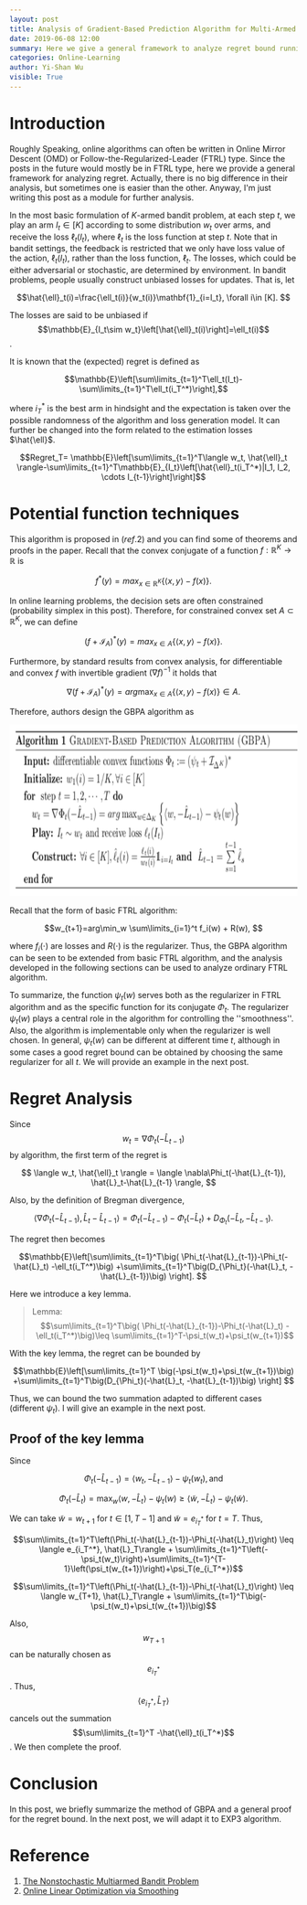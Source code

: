 ```yaml
---
layout: post
title: Analysis of Gradient-Based Prediction Algorithm for Multi-Armed Bandit Problems
date: 2019-06-08 12:00
summary: Here we give a general framework to analyze regret bound running with follow-the-regularized-leader type algorithms.
categories: Online-Learning
author: Yi-Shan Wu
visible: True
---
```


# Introduction

Roughly Speaking, online algorithms can often be written in Online Mirror Descent (OMD) or Follow-the-Regularized-Leader (FTRL) type. Since the posts in the future would mostly be in FTRL type, here we provide a general framework for analyzing regret. Actually, there is no big difference in their analysis, but sometimes one is easier than the other. Anyway, I'm just writing this post as a module for further analysis.

In the most basic formulation of $K$-armed bandit problem, at each step $t$, we play an arm $I_t\in [K]$ according to some distribution $w_t$ over arms, and receive the loss $\ell_t(I_t)$, where $\ell_t$ is the loss function at step $t$. Note that in bandit settings, the feedback is restricted that we only have loss value of the action, $\ell_t(I_t)$, rather than the loss function, $\ell_t$. The losses, which could be either adversarial or stochastic, are determined by environment. In bandit problems, people usually construct unbiased losses for updates. That is, let 

$$\hat{\ell}_t(i)=\frac{\ell_t(i)}{w_t(i)}\mathbf{1}_{i=I_t}, \forall i\in [K]. $$

The losses are said to be unbiased if $$\mathbb{E}_{I_t\sim w_t}\left[\hat{\ell}_t(i)\right]=\ell_t(i)$$.

It is known that the (expected) regret is defined as

$$\mathbb{E}\left[\sum\limits_{t=1}^T\ell_t(I_t)-\sum\limits_{t=1}^T\ell_t(i_T^*)\right],$$

where $i_T^*$ is the best arm in hindsight and the expectation is taken over the possible randomness of the algorithm and loss generation model. It can further be changed into the form related to the estimation losses $\hat{\ell}$.

$$Regret_T= \mathbb{E}\left[\sum\limits_{t=1}^T\langle w_t, \hat{\ell}_t \rangle-\sum\limits_{t=1}^T\mathbb{E}_{I_t}\left[\hat{\ell}_t(i_T^*)|I_1, I_2, \cdots I_{t-1}\right]\right]$$


# Potential function techniques

This algorithm is proposed in $(ref.2)$ and you can find some of theorems and proofs in the paper. Recall that the convex conjugate of a function $f:\mathbb{R}^K\rightarrow \mathbb{R}$ is

$$f^*(y)=max_{x\in \mathbb{R}^K}\left\{\langle x,y \rangle -f(x) \right\}. $$

In online learning problems, the decision sets are often constrained (probability simplex in this post). Therefore, for constrained convex set $A\subset \mathbb{R}^K$, we can define

$$(f+\mathcal{I}_A)^*(y)=max_{x\in A}\left\{\langle x,y \rangle -f(x) \right\}. $$

Furthermore, by standard results from convex analysis,  for differentiable and convex $f$ with invertible gradient $(\nabla f)^{-1}$ it holds that

$$\nabla(f+\mathcal{I}_A)^*(y)=arg\max_{x\in A}\left\{\langle x,y \rangle -f(x) \right\}\in A. $$

Therefore, authors design the GBPA algorithm as

<center><img src="/images/online/GBPA.png" width="630" height="300" /></center>

Recall that the form of basic FTRL algorithm:

$$w_{t+1}=arg\min_w \sum\limits_{i=1}^t f_i(w) + R(w), $$

where $f_i(\cdot)$ are losses and $R(\cdot)$ is the regularizer. Thus, the GBPA algorithm can be seen to be extended from basic FTRL algorithm, and the analysis developed in the following sections can be used to analyze ordinary FTRL algorithm.

To summarize, the function $\psi_t(w)$ serves both as the regularizer in FTRL algorithm and as the specific function for its conjugate $\Phi_t$. The regularizer $\psi_t(w)$ plays a central role in the algorithm for controlling the ''smoothness''. Also, the algorithm is implementable only when the regularizer is well chosen. In general, $\psi_t(w)$ can be different at different time $t$, although in some cases a good regret bound can be obtained by choosing the same regularizer for all $t$.  We will provide an example in the next post.


# Regret Analysis

Since $$w_t= \nabla\Phi_t(-\hat{L}_{t-1})$$ by algorithm, the first term of the regret is

$$ \langle w_t, \hat{\ell}_t \rangle =  \langle \nabla\Phi_t(-\hat{L}_{t-1}), \hat{L}_t-\hat{L}_{t-1} \rangle, $$

Also, by the definition of Bregman divergence,

$$  \langle \nabla\Phi_t(-\hat{L}_{t-1}), \hat{L}_t-\hat{L}_{t-1} \rangle=\Phi_t(-\hat{L}_{t-1})-\Phi_t(-\hat{L}_t)+D_{\Phi_t}(-\hat{L}_t, -\hat{L}_{t-1}). $$

The regret then becomes

$$\mathbb{E}\left[\sum\limits_{t=1}^T\big( \Phi_t(-\hat{L}_{t-1})-\Phi_t(-\hat{L}_t) -\ell_t(i_T^*)\big) +\sum\limits_{t=1}^T\big(D_{\Phi_t}(-\hat{L}_t, -\hat{L}_{t-1})\big) \right]. $$

Here we introduce a key lemma.

> Lemma:
> $$\sum\limits_{t=1}^T\big( \Phi_t(-\hat{L}_{t-1})-\Phi_t(-\hat{L}_t) -\ell_t(i_T^*)\big)\leq \sum\limits_{t=1}^T-\psi_t(w_t)+\psi_t(w_{t+1})$$

With the key lemma, the regret can be bounded by 

$$\mathbb{E}\left[\sum\limits_{t=1}^T \big(-\psi_t(w_t)+\psi_t(w_{t+1})\big) +\sum\limits_{t=1}^T\big(D_{\Phi_t}(-\hat{L}_t, -\hat{L}_{t-1})\big) \right] $$

Thus, we can bound the two summation adapted to different cases (different $\psi_t$). I will give an example in the next post.

## Proof of the key lemma

Since 

$$\Phi_t(-\hat{L}_{t-1}) = \langle w_t, -\hat{L}_{t-1}\rangle -\psi_t(w_t), \mbox{and}$$

$$\Phi_t(-\hat{L}_{t}) = \max_w \langle w, -\hat{L}_{t}\rangle - \psi_t(w)\geq  \langle \tilde{w}, -\hat{L}_{t}\rangle -\psi_t(\tilde{w}).$$

We can take $\tilde{w}=w_{t+1}$ for $t\in \left[1,T-1\right]$ and $\tilde{w}=e_{i_T^*}$ for $t=T$. Thus,

$$\sum\limits_{t=1}^T\left(\Phi_t(-\hat{L}_{t-1})-\Phi_t(-\hat{L}_t)\right) \leq \langle e_{i_T^*}, \hat{L}_T\rangle + \sum\limits_{t=1}^T\left(-\psi_t(w_t)\right)+\sum\limits_{t=1}^{T-1}\left(\psi_t(w_{t+1})\right)+\psi_T(e_{i_T^*})$$




$$\sum\limits_{t=1}^T\left(\Phi_t(-\hat{L}_{t-1})-\Phi_t(-\hat{L}_t)\right) \leq \langle w_{T+1}, \hat{L}_T\rangle + \sum\limits_{t=1}^T\big(-\psi_t(w_t)+\psi_t(w_{t+1})\big)$$

Also, $$w_{T+1}$$ can be naturally chosen as $$e_{i_T^{*}}$$. Thus, $$\langle e_{i_T^*}, \hat{L}_T\rangle$$  cancels out the  summation $$\sum\limits_{t=1}^T -\hat{\ell}_t(i_T^*)$$. We then complete the proof.

# Conclusion

In this post, we briefly summarize the method of GBPA and a general proof for the regret bound. In the next post, we will adapt it to EXP3 algorithm.



# Reference
1. [The Nonstochastic Multiarmed Bandit Problem](https://epubs.siam.org/doi/abs/10.1137/S0097539701398375?casa_token=zXo4I7PhVt0AAAAA:eImrtCW6kfJqiLcIzNRUCpoedDQOCxJ8VQYMbHXB4t9Ca9jR7Gvxf6ONMP2O8S3tvo_K0VqRi3dU)
1. [Online Linear Optimization via Smoothing](http://www.jmlr.org/proceedings/papers/v35/abernethy14.pdf)

